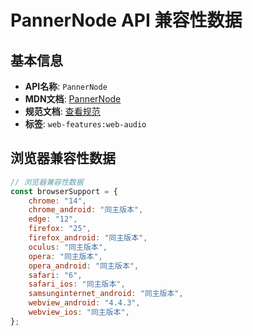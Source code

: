 # PannerNode API 兼容性数据

## 基本信息

- **API名称**: `PannerNode`
- **MDN文档**: [PannerNode](https://developer.mozilla.org/docs/Web/API/PannerNode)
- **规范文档**: [查看规范](https://webaudio.github.io/web-audio-api/#PannerNode)
- **标签**: `web-features:web-audio`

## 浏览器兼容性数据

```javascript
// 浏览器兼容性数据
const browserSupport = {
    chrome: "14",
    chrome_android: "同主版本",
    edge: "12",
    firefox: "25",
    firefox_android: "同主版本",
    oculus: "同主版本",
    opera: "同主版本",
    opera_android: "同主版本",
    safari: "6",
    safari_ios: "同主版本",
    samsunginternet_android: "同主版本",
    webview_android: "4.4.3",
    webview_ios: "同主版本",
};

```

